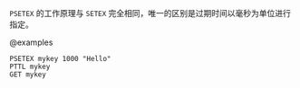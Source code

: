 `PSETEX` 的工作原理与 `SETEX` 完全相同，唯一的区别是过期时间以毫秒为单位进行指定。

@examples

```cli
PSETEX mykey 1000 "Hello"
PTTL mykey
GET mykey
```
